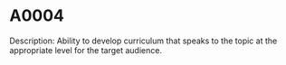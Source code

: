 # A0004
Description: Ability to develop curriculum that speaks to the topic at the appropriate level for the target audience.

